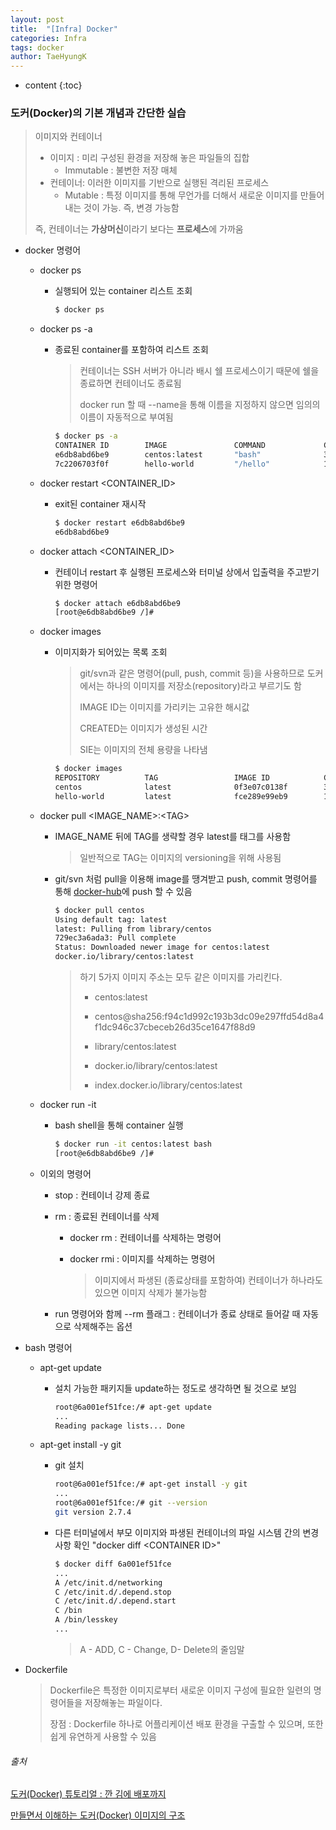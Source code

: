 ```yaml
---
layout: post
title:  "[Infra] Docker"
categories: Infra
tags: docker
author: TaeHyungK
---
```


* content
{:toc}

### 도커(Docker)의 기본 개념과 간단한 실습

> 이미지와 컨테이너
>
> * 이미지 : 미리 구성된 환경을 저장해 놓은 파일들의 집합
>   * Immutable : 불변한 저장 매체
> * 컨테이너: 이러한 이미지를 기반으로 실행된 격리된 프로세스
>   * Mutable : 특정 이미지를 통해 무언가를 더해서 새로운 이미지를 만들어내는 것이 가능. 즉, 변경 가능함
>
> 즉, 컨테이너는 **가상머신**이라기 보다는 **프로세스**에 가까움

* docker 명령어

  * docker ps

    * 실행되어 있는 container 리스트 조회

      ```bash
      $ docker ps                                                                     CONTAINER ID        IMAGE               COMMAND             CREATED             STATUS              PORTS               NAMES
      ```

  * docker ps -a

    * 종료된 container를 포함하여 리스트 조회

      > 컨테이너는 SSH 서버가 아니라 배시 쉘 프로세스이기 때문에 쉘을 종료하면 컨테이너도 종료됨
      >
      > docker run 할 때 --name을 통해 이름을 지정하지 않으면 임의의 이름이 자동적으로 부여됨

      ```bash
      $ docker ps -a
      CONTAINER ID        IMAGE               COMMAND             CREATED             STATUS                      PORTS               NAMES
      e6db8abd6be9        centos:latest       "bash"              3 minutes ago       Exited (0) 11 seconds ago                       elastic_curie
      7c2206703f0f        hello-world         "/hello"            17 hours ago        Exited (0) 17 hours ago                         ecstatic_tu
      ```

  * docker restart <CONTAINER_ID>

    * exit된 container 재시작

      ```bash
      $ docker restart e6db8abd6be9
      e6db8abd6be9
      ```

    

  * docker attach <CONTAINER_ID>

    * 컨테이너 restart 후 실행된 프로세스와 터미널 상에서 입출력을 주고받기 위한 명령어

      ```bash 
      $ docker attach e6db8abd6be9
      [root@e6db8abd6be9 /]#
      ```

  * docker images

    * 이미지화가 되어있는 목록 조회

      > git/svn과 같은 명령어(pull, push, commit 등)을 사용하므로 도커에서는 하나의 이미지를 저장소(repository)라고 부르기도 함
      >
      > IMAGE ID는 이미지를 가리키는 고유한 해시값
      >
      > CREATED는 이미지가 생성된 시간
      >
      > SIE는 이미지의 전체 용량을 나타냄

      ```bash
      $ docker images
      REPOSITORY          TAG                 IMAGE ID            CREATED             SIZE
      centos              latest              0f3e07c0138f        3 months ago        220MB
      hello-world         latest              fce289e99eb9        12 months ago       1.84kB
      ```

  * docker pull <IMAGE_NAME>:\<TAG\>

    * IMAGE_NAME 뒤에 TAG를 생략할 경우 latest를 태그를 사용함

      > 일반적으로 TAG는 이미지의 versioning을 위해 사용됨

    * git/svn 처럼 pull을 이용해 image를 땡겨받고 push, commit 명령어를 통해 [docker-hub](https://hub.docker.com/)에 push 할 수 있음

      ```bash
      $ docker pull centos
      Using default tag: latest
      latest: Pulling from library/centos
      729ec3a6ada3: Pull complete                                                    Digest: sha256:f94c1d992c193b3dc09e297ffd54d8a4f1dc946c37cbeceb26d35ce1647f88d9
      Status: Downloaded newer image for centos:latest
      docker.io/library/centos:latest
      ```

      > 하기 5가지 이미지 주소는 모두 같은 이미지를 가리킨다.
      >
      > * centos:latest
      > * centos@sha256:f94c1d992c193b3dc09e297ffd54d8a4f1dc946c37cbeceb26d35ce1647f88d9
      >
      > * library/centos:latest
      > * docker.io/library/centos:latest
      > * index.docker.io/library/centos:latest

  * docker run -it 

    * bash shell을 통해 container 실행

      ```bash
      $ docker run -it centos:latest bash
      [root@e6db8abd6be9 /]#
      ```

  * 이외의 명령어

    * stop : 컨테이너 강제 종료

    * rm : 종료된 컨테이너를 삭제

      * docker rm : 컨테이너를 삭제하는 명령어

      * docker rmi : 이미지를 삭제하는 명령어

        > 이미지에서 파생된 (종료상태를 포함하여) 컨테이너가 하나라도 있으면 이미지 삭제가 불가능함

    * run 명령어와 함께 --rm 플래그 : 컨테이너가 종료 상태로 들어갈 때 자동으로 삭제해주는 옵션

* bash 명령어

  * apt-get update

    * 설치 가능한 패키지들 update하는 정도로 생각하면 될 것으로 보임

      ```bash
      root@6a001ef51fce:/# apt-get update
      ...
      Reading package lists... Done
      ```

      

  * apt-get install -y git

    * git 설치

      ```bash
      root@6a001ef51fce:/# apt-get install -y git
      ...
      root@6a001ef51fce:/# git --version
      git version 2.7.4
      ```

    * 다른 터미널에서 부모 이미지와 파생된 컨테이너의 파일 시스템 간의 변경 사항 확인 "docker diff \<CONTAINER ID\>"

      ```bash
      $ docker diff 6a001ef51fce
      ...
      A /etc/init.d/networking
      C /etc/init.d/.depend.stop
      C /etc/init.d/.depend.start
      C /bin
      A /bin/lesskey
      ...
      ```

      >  A - ADD, C - Change, D- Delete의 줄임말

* Dockerfile

  > Dockerfile은 특정한 이미지로부터 새로운 이미지 구성에 필요한 일련의 명령어들을 저장해놓는 파일이다.
  >
  > 장점 : Dockerfile 하나로 어플리케이션 배포 환경을 구출할 수 있으며, 또한 쉽게 유연하게 사용할 수 있음



###### 출처

[도커(Docker) 튜토리얼 : 깐 김에 배포까지](https://www.44bits.io/ko/post/easy-deploy-with-docker)

[만들면서 이해하는 도커(Docker) 이미지의 구조](https://www.44bits.io/ko/post/how-docker-image-work)